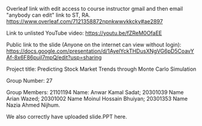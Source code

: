 Overleaf link with edit access to course instructor gmail and then email "anybody can edit" link to ST, RA.
https://www.overleaf.com/7121358872npnkwwvkkcky#ae2897

Link to unlisted YouTube video:
https://youtu.be/fZReM0OfaEE

Public link to the slide (Anyone on the internet can view without login):
https://docs.google.com/presentation/d/1AyelYckTHDusXNgVG6pD5CoavYAf-8x6F86pujl7mpQ/edit?usp=sharing

Project title:
Predicting Stock Market Trends through Monte Carlo Simulation

Group Number:
27

Group Members:
21101194 Name: Anwar Kamal Sadat;
20301039 Name Arian Wazed;
20301002 Name Moinul Hossain Bhuiyan;
20301353 Name Nazia Ahmed Nijhum.


We also correctly have uploaded slide.PPT here.